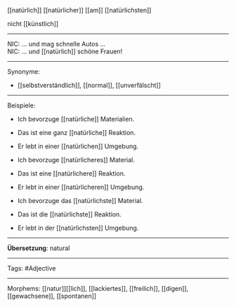 [[natürlich]]
[[natürlicher]]
[[am]] [[natürlichsten]]

nicht [[künstlich]]

---
NIC: … und mag schnelle Autos …  
NIC: … und [[natürlich]] schöne Frauen!  

---

Synonyme:
- [[selbstverständlich]], [[normal]], [[unverfälscht]]

---
Beispiele:

- Ich bevorzuge [[natürliche]] Materialien.
- Das ist eine ganz [[natürliche]] Reaktion.
- Er lebt in einer [[natürlichen]] Umgebung.

- Ich bevorzuge [[natürlicheres]] Material.
- Das ist eine [[natürlichere]] Reaktion.
- Er lebt in einer [[natürlicheren]] Umgebung.

- Ich bevorzuge das [[natürlichste]] Material.
- Das ist die [[natürlichste]] Reaktion.
- Er lebt in der [[natürlichsten]] Umgebung.

---
**Übersetzung**:
natural

---

Tags: 
#Adjective

---
Morphems:
[[natur]][[lich]], [[lackiertes]], [[freilich]], [[digen]], [[gewachsene]], [[spontanen]]